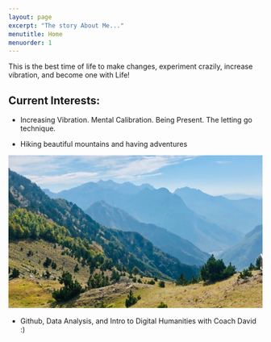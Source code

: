 ```yaml
---
layout: page
excerpt: "The story About Me..."
menutitle: Home
menuorder: 1
---
```


This is the best time of life to make changes, experiment crazily, increase vibration, and become one with Life!

## Current Interests:

- Increasing Vibration. Mental Calibration.
    Being Present. The letting go technique. 



- Hiking beautiful mountains and having adventures

<img src="/kosovo mountain.jpeg"/>



- Github, Data Analysis, and Intro to Digital Humanities with Coach David :)

